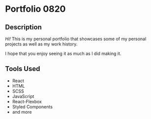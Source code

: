 <h1>Portfolio 0820</h1>

<h2>Description</h2>

<p><em>Hi!</em> This is my personal portfolio that showcases some of my personal projects as well as my work history.</p>
<p>I hope that you enjoy seeing it as much as I did making it.</p>

<h2>Tools Used</h2>
<ul>
<li>React</li>
<li>HTML</li>
<li>SCSS</li>
<li>JavaScript</li>
<li>React-Flexbox</li>
<li>Styled Components</li>
<li>and more</li>
</ul>